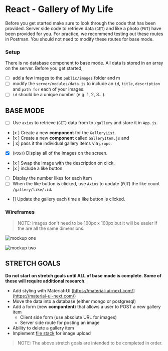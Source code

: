 # React - Gallery of My Life

Before you get started make sure to look through the code that has been provided. Server side code to retrieve data (`GET`) and like a photo (`PUT`) have been provided for you. For practice, we recommend testing out these routes in Postman. You should not need to modify these routes for base mode.

### Setup

There is no database component to base mode. All data is stored in an array on the server. Before you get started, 
- [ ] add a few images to the `public/images` folder and m
- [ ] modify the `server/modules/data.js` to include an `id`, `title`, `description` and `path for` each of       your images.
- [ ] `id` should be a unique number (e.g. 1, 2, 3...).

<!-- Running the server code requires `nodemon`. If you don't already have `nodemon`, install it globally with `npm install nodemon --global`.

```
npm install
npm run server
```

Now that the server is running, open a new terminal tab with `cmd + t` and start the react client app.

```
npm run client
``` -->

<!-- Between the server and client, you'll need two terminal tabs! Because we're using `nodemon`, both our client side and server side will automatically spin back up when changes are made! -->

## BASE MODE

- [ ] Use `axios` to retrieve (`GET`) data from to `/gallery` and store it in `App.js`.
- [x ] Create a new **component** for the `GalleryList`.
- [x ] Create a new **component** called `GalleryItem.js` and 
- [ x] pass it the individual gallery items via `props`. 
- [x] (`POST`) Display all of the images on the screen.
- [x ] Swap the image with the description on click.
- [x ] include a like button.
- [ ] Display the number likes for each item 
- [ ] When the like button is clicked, use `Axios` to update (`PUT`) the like count `/gallery/like/:id`.
- [] Update the gallery each time a like button is clicked.

### Wireframes

> NOTE: Images don't need to be 100px x 100px but it will be easier if the are all the same dimensions.

![mockup one](wireframes/first-mockup.png)

![mockup two](wireframes/second-mockup.png)

## STRETCH GOALS

**Do not start on stretch goals until ALL of base mode is complete. Some of these will require additional research.**

- Add styling with Material-UI [https://material-ui-next.com/](https://material-ui-next.com/)
- Move the data into a database (either mongo or postgresql)
- Add a form (new **compontent**) that allows a user to POST a new gallery item
  - Client side form (use absolute URL for images)
  - Server side route for posting an image
- Ability to delete a gallery item
- Implement [file stack](https://www.filestack.com/) for image upload 

> NOTE: The above stretch goals are intended to be completed in order.

